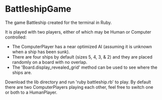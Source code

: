 # BattleshipGame

The game Battleship created for the terminal in Ruby.

It is played with two players, either of which may be Human or Computer controlled:
  - The ComputerPlayer has a near optimized AI (assuming it is unknown when a ship has been sunk).
  - There are four ships by default (sizes 5, 4, 3, & 2) and they are placed randomly on a board with no overlap.
  - The 'Board.display_revealed_grid' method can be used to see where the ships are.

Download the lib directory and run 'ruby battleship.rb' to play. By default there are two ComputerPlayers playing each other, feel free to switch one or both to a HumanPlayer.
